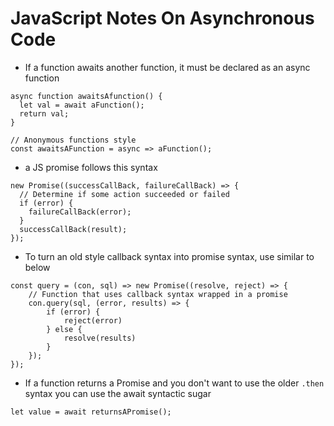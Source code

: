 # JavaScript Notes On Asynchronous Code
* If a function awaits another function, it must be declared as an async function
```
async function awaitsAfunction() {
  let val = await aFunction();
  return val;
}

// Anonymous functions style
const awaitsAFunction = async => aFunction();
```

* a JS promise follows this syntax
```
new Promise((successCallBack, failureCallBack) => {
  // Determine if some action succeeded or failed
  if (error) {
    failureCallBack(error);
  }
  successCallBack(result);
});

```
* To turn an old style callback syntax into promise syntax, use similar to below
```
const query = (con, sql) => new Promise((resolve, reject) => {
    // Function that uses callback syntax wrapped in a promise
    con.query(sql, (error, results) => {
        if (error) {
            reject(error) 
        } else {
            resolve(results)
        }
    });
});
```

* If a function returns a Promise and you don't want to use the older <code>.then</code> syntax you can use the await syntactic sugar
```
let value = await returnsAPromise();
```
